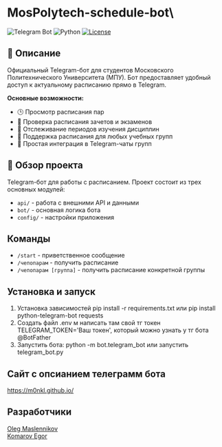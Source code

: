 # MosPolytech-schedule-bot\
![Telegram Bot](https://img.shields.io/badge/Telegram-Bot-blue.svg)
![Python](https://img.shields.io/badge/Python-3.13.3-yellow?logo=python&logoColor=white)
[![License](https://img.shields.io/badge/License-MIT-green.svg)](https://opensource.org/licenses/MIT)
## 📝 Описание
Официальный Telegram-бот для студентов Московского Политехнического Университета (МПУ). Бот предоставляет удобный доступ к актуальному расписанию прямо в Telegram.

**Основные возможности:**
- 🕒 Просмотр расписания пар
- 📝 Проверка расписания зачетов и экзаменов
- 📅 Отслеживание периодов изучения дисциплин
- 👥 Поддержка расписания для любых учебных групп
- 🤖 Простая интеграция в Telegram-чаты групп
## 📌 Обзор проекта
Telegram-бот для работы с расписанием. Проект состоит из трех основных модулей:
- `api/` - работа с внешними API и данными
- `bot/` - основная логика бота
- `config/` - настройки приложения
  

## Команды
- `/start` - приветственное сообщение
- `/чепопарам` -  получить расписание
- `/чепопарам [группа]` - получить расписание конкретной группы
## Установка и запуск
1. Установка зависимостей
pip install -r requirements.txt  или
pip install python-telegram-bot requests
2. Создать файл .env м написать там свой тг токен TELEGRAM_TOKEN='Ваш токен', который можно узнать у тг бота @BotFather
3. Запустить бота:
python -m bot.telegram_bot или запустить telegram_bot.py

## Сайт с опсианием телеграмм бота
https://m0nkl.github.io/




## Разработчики
[Oleg Maslennikov](https://github.com/M0nkl) <br>
[Komarov Egor](https://github.com/pojalustayuidi)
